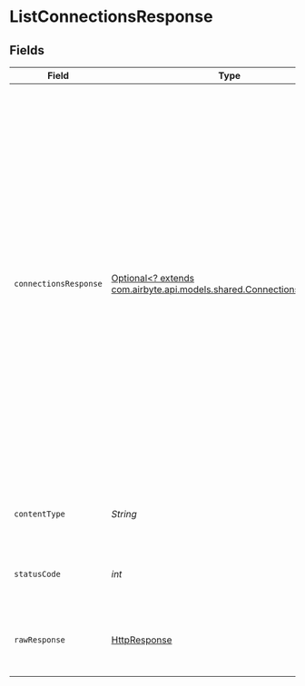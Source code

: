 # ListConnectionsResponse


## Fields

| Field                                                                                                                                                                                                                                                                                                                                                                                                                                                                                  | Type                                                                                                                                                                                                                                                                                                                                                                                                                                                                                   | Required                                                                                                                                                                                                                                                                                                                                                                                                                                                                               | Description                                                                                                                                                                                                                                                                                                                                                                                                                                                                            | Example                                                                                                                                                                                                                                                                                                                                                                                                                                                                                |
| -------------------------------------------------------------------------------------------------------------------------------------------------------------------------------------------------------------------------------------------------------------------------------------------------------------------------------------------------------------------------------------------------------------------------------------------------------------------------------------- | -------------------------------------------------------------------------------------------------------------------------------------------------------------------------------------------------------------------------------------------------------------------------------------------------------------------------------------------------------------------------------------------------------------------------------------------------------------------------------------- | -------------------------------------------------------------------------------------------------------------------------------------------------------------------------------------------------------------------------------------------------------------------------------------------------------------------------------------------------------------------------------------------------------------------------------------------------------------------------------------- | -------------------------------------------------------------------------------------------------------------------------------------------------------------------------------------------------------------------------------------------------------------------------------------------------------------------------------------------------------------------------------------------------------------------------------------------------------------------------------------- | -------------------------------------------------------------------------------------------------------------------------------------------------------------------------------------------------------------------------------------------------------------------------------------------------------------------------------------------------------------------------------------------------------------------------------------------------------------------------------------- |
| `connectionsResponse`                                                                                                                                                                                                                                                                                                                                                                                                                                                                  | [Optional<? extends com.airbyte.api.models.shared.ConnectionsResponse>](../../models/shared/ConnectionsResponse.md)                                                                                                                                                                                                                                                                                                                                                                    | :heavy_minus_sign:                                                                                                                                                                                                                                                                                                                                                                                                                                                                     | Successful operation                                                                                                                                                                                                                                                                                                                                                                                                                                                                   | {<br/>"next": "https://api.airbyte.com/v1/connections?limit=5\u0026offset=10",<br/>"previous": "https://api.airbyte.com/v1/connections?limit=5\u0026offset=0",<br/>"data": [<br/>{<br/>"name": "test-connection"<br/>},<br/>{<br/>"connection_id": "18dccc91-0ab1-4f72-9ed7-0b8fc27c5826"<br/>},<br/>{<br/>"sourceId": "49237019-645d-47d4-b45b-5eddf97775ce"<br/>},<br/>{<br/>"destinationId": "al312fs-0ab1-4f72-9ed7-0b8fc27c5826"<br/>},<br/>{<br/>"schedule": {<br/>"scheduleType": "manual"<br/>}<br/>},<br/>{<br/>"status": "active"<br/>},<br/>{<br/>"dataResidency": "auto"<br/>}<br/>]<br/>} |
| `contentType`                                                                                                                                                                                                                                                                                                                                                                                                                                                                          | *String*                                                                                                                                                                                                                                                                                                                                                                                                                                                                               | :heavy_check_mark:                                                                                                                                                                                                                                                                                                                                                                                                                                                                     | HTTP response content type for this operation                                                                                                                                                                                                                                                                                                                                                                                                                                          |                                                                                                                                                                                                                                                                                                                                                                                                                                                                                        |
| `statusCode`                                                                                                                                                                                                                                                                                                                                                                                                                                                                           | *int*                                                                                                                                                                                                                                                                                                                                                                                                                                                                                  | :heavy_check_mark:                                                                                                                                                                                                                                                                                                                                                                                                                                                                     | HTTP response status code for this operation                                                                                                                                                                                                                                                                                                                                                                                                                                           |                                                                                                                                                                                                                                                                                                                                                                                                                                                                                        |
| `rawResponse`                                                                                                                                                                                                                                                                                                                                                                                                                                                                          | [HttpResponse<InputStream>](https://docs.oracle.com/en/java/javase/11/docs/api/java.net.http/java/net/http/HttpResponse.html)                                                                                                                                                                                                                                                                                                                                                          | :heavy_check_mark:                                                                                                                                                                                                                                                                                                                                                                                                                                                                     | Raw HTTP response; suitable for custom response parsing                                                                                                                                                                                                                                                                                                                                                                                                                                |                                                                                                                                                                                                                                                                                                                                                                                                                                                                                        |